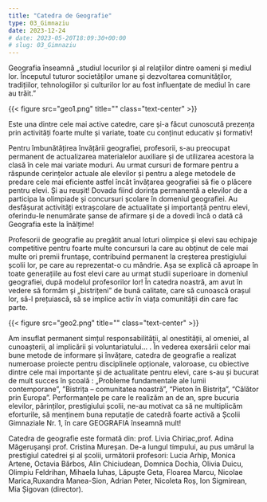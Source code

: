 ```yaml
---
title: "Catedra de Geografie"  
type: 03_Gimnaziu
date: 2023-12-24
# date: 2023-05-20T18:09:30+00:00
# slug: 03_Gimnaziu
---
```

Geografia înseamnă „studiul locurilor și al relațiilor dintre oameni și mediul lor. Începutul tuturor societăților umane și dezvoltarea comunităților, tradițiilor, tehnologiilor și culturilor lor au fost influențate de mediul în care au trăit.”

{{< figure src="geo1.png" title=""  class="text-center" >}}

Este una dintre cele  mai active catedre, care și-a făcut cunoscută prezența prin activități foarte multe și variate, toate cu conținut educativ și formativ!

Pentru îmbunătățirea  învățării  geografiei, profesorii, s-au preocupat permanent de actualizarea materialelor auxiliare și de utilizarea acestora la clasă în cele mai variate moduri.
Au urmat cursuri de formare pentru a răspunde cerințelor actuale ale elevilor și pentru a alege metodele de predare cele mai eficiente astfel încât învățarea geografiei să fie o plăcere pentru elevi. Și au reușit! Dovada fiind dorința permanentă a elevilor de a participa la olimpiade și concursuri școlare în domeniul geografiei.
Au desfășurat activități extrașcolare de actualitate și importanță pentru elevi, oferindu-le nenumărate șanse de afirmare și de a dovedi încă o dată că Geografia este la înălțime!

Profesorii de geografie au pregătit anual loturi olimpice și elevi sau echipaje competitive pentru foarte multe concursuri la care au obținut de cele mai multe ori premii fruntașe, contribuind permanent la creșterea prestigiului școlii lor, pe care au reprezentat-o cu mândrie. Așa se explică că aproape în toate generațiile au fost elevi care au urmat studii superioare in domeniul geografiei, după modelul profesorilor lor! În catedra noastră, am avut în vedere să formăm și „bistrițeni” de bună calitate, care să cunoască orașul lor, să-l prețuiască, să se implice activ în viața comunității din care fac parte.

{{< figure src="geo2.png" title=""  class="text-center" >}}

Am insuflat permanent simțul responsabilității, al onestității, al omeniei, al cunoașterii, al implicării și voluntariatului…  .
În vederea exersării celor mai bune metode de informare și învățare, catedra de geografie a realizat numeroase proiecte pentru disciplinele opționale, valoroase, cu obiective dintre cele mai importante și de actualitate pentru elevi, care s-au și bucurat de mult succes în școală : „Probleme fundamentale ale lumii contemporane”,  ”Bistrița – comunitatea noastră”, “Pieton în Bistrița”, “Călător prin Europa”. 
Performanțele  pe care le realizăm an de an, spre bucuria elevilor, părinților, prestigiului școlii, ne-au motivat ca să ne multiplicăm eforturile, să menținem buna reputație de catedră foarte activă a Școlii Gimnaziale Nr. 1,  în care GEOGRAFIA înseamnă mult! 

Catedra de geografie este formată din: prof. Livia Chiriac,prof. Adina Măgerușanși prof. Cristina Mureșan.
De-a lungul timpului, au pus umărul la prestigiul catedrei și al  școlii, următorii profesori: Lucia Arhip,  Monica Artene, Octavia Bărbos, Alin Chiciudean, Domnica Dochia, Olivia Duicu, Olimpiu Feldrihan, Mihaela Iuhas, Lăpuște Geta, Floarea Marcu, Nicolae Marica,Ruxandra Manea-Sion, Adrian Peter, Nicoleta Roș, Ion Sigmirean, Mia Șigovan (director).
